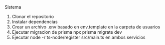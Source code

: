 Sistema 
1. Clonar el repositorio
2. Instalar dependencias
3. Crear un archivo .env basado en env.template en la carpeta de usuarios
4. Ejecutar migracion de prisma npx prisma migrate dev
5. Ejecutar node -r ts-node/register src/main.ts en ambos servicios
